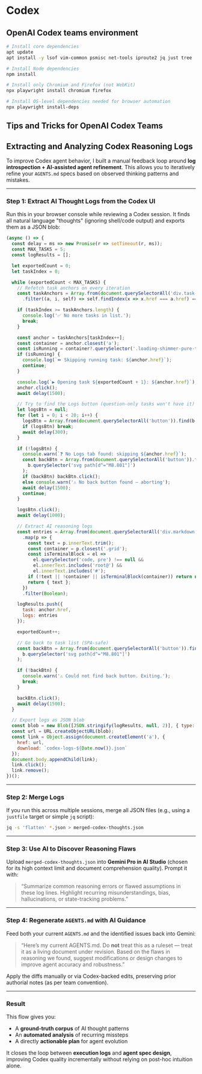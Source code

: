# Codex

## OpenAI Codex teams environment

```bash
# Install core dependencies
apt update
apt install -y lsof vim-common psmisc net-tools iproute2 jq just tree

# Install Node dependencies
npm install

# Install only Chromium and Firefox (not WebKit)
npx playwright install chromium firefox

# Install OS-level dependencies needed for browser automation
npx playwright install-deps
```

## Tips and Tricks for OpenAI Codex Teams

## Extracting and Analyzing Codex Reasoning Logs

To improve Codex agent behavior, I built a manual feedback loop around **log introspection + AI-assisted agent refinement**. This allows you to iteratively refine your `AGENTS.md` specs based on observed thinking patterns and mistakes.

---

### Step 1: Extract AI Thought Logs from the Codex UI

Run this in your browser console while reviewing a Codex session. It finds all natural language "thoughts" (ignoring shell/code output) and exports them as a JSON blob:

```javascript
(async () => {
  const delay = ms => new Promise(r => setTimeout(r, ms));
  const MAX_TASKS = 5;
  const logResults = [];

  let exportedCount = 0;
  let taskIndex = 0;

  while (exportedCount < MAX_TASKS) {
    // Refetch task anchors on every iteration
    const taskAnchors = Array.from(document.querySelectorAll('div.task-row-container a[href^="/codex/tasks/"]'))
      .filter((a, i, self) => self.findIndex(x => x.href === a.href) === i); // dedupe

    if (taskIndex >= taskAnchors.length) {
      console.log('✅ No more tasks in list.');
      break;
    }

    const anchor = taskAnchors[taskIndex++];
    const container = anchor.closest('a');
    const isRunning = container?.querySelector('.loading-shimmer-pure-text');
    if (isRunning) {
      console.log(`⏩ Skipping running task: ${anchor.href}`);
      continue;
    }

    console.log(`▶ Opening task ${exportedCount + 1}: ${anchor.href}`);
    anchor.click();
    await delay(1500);

    // Try to find the Logs button (question-only tasks won't have it)
    let logsBtn = null;
    for (let i = 0; i < 20; i++) {
      logsBtn = Array.from(document.querySelectorAll('button')).find(b => b.textContent.trim() === 'Logs');
      if (logsBtn) break;
      await delay(300);
    }

    if (!logsBtn) {
      console.warn(`❓ No Logs tab found: skipping ${anchor.href}`);
      const backBtn = Array.from(document.querySelectorAll('button')).find(b =>
        b.querySelector('svg path[d^="M8.801"]')
      );
      if (backBtn) backBtn.click();
      else console.warn('⚠ No back button found — aborting');
      await delay(1500);
      continue;
    }

    logsBtn.click();
    await delay(1000);

    // Extract AI reasoning logs
    const entries = Array.from(document.querySelectorAll('div.markdown p'))
      .map(p => {
        const text = p.innerText.trim();
        const container = p.closest('.grid');
        const isTerminalBlock = el =>
          el.querySelector('code, pre') !== null &&
          el.innerText.includes('root@') &&
          el.innerText.includes('#');
        if (!text || !container || isTerminalBlock(container)) return null;
        return { text };
      })
      .filter(Boolean);

    logResults.push({
      task: anchor.href,
      logs: entries
    });

    exportedCount++;

    // Go back to task list (SPA-safe)
    const backBtn = Array.from(document.querySelectorAll('button')).find(b =>
      b.querySelector('svg path[d^="M8.801"]')
    );

    if (!backBtn) {
      console.warn('⚠ Could not find back button. Exiting.');
      break;
    }

    backBtn.click();
    await delay(1500);
  }

  // Export logs as JSON blob
  const blob = new Blob([JSON.stringify(logResults, null, 2)], { type: 'application/json' });
  const url = URL.createObjectURL(blob);
  const link = Object.assign(document.createElement('a'), {
    href: url,
    download: `codex-logs-${Date.now()}.json`
  });
  document.body.appendChild(link);
  link.click();
  link.remove();
})();
```

---

### Step 2: Merge Logs

If you run this across multiple sessions, merge all JSON files (e.g., using a `justfile` target or simple `jq` script):

```bash
jq -s 'flatten' *.json > merged-codex-thoughts.json
```

---

### Step 3: Use AI to Discover Reasoning Flaws

Upload `merged-codex-thoughts.json` into **Gemini Pro in AI Studio** (chosen for its high context limit and document comprehension quality). Prompt it with:

> “Summarize common reasoning errors or flawed assumptions in these log lines. Highlight recurring misunderstandings, bias, hallucinations, or state-tracking problems.”

---

### Step 4: Regenerate `AGENTS.md` with AI Guidance

Feed both your current `AGENTS.md` and the identified issues back into Gemini:

> “Here’s my current AGENTS.md. Do **not** treat this as a ruleset — treat it as a living document under revision. Based on the flaws in reasoning we found, suggest modifications or design changes to improve agent accuracy and robustness.”

Apply the diffs manually or via Codex-backed edits, preserving prior authorial notes (as per team convention).

---

### Result

This flow gives you:

* A **ground-truth corpus** of AI thought patterns
* An **automated analysis** of recurring missteps
* A directly **actionable plan** for agent evolution

It closes the loop between **execution logs** and **agent spec design**, improving Codex quality incrementally without relying on post-hoc intuition alone.
